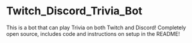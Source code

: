 # Twitch_Discord_Trivia_Bot
This is a bot that can play Trivia on both Twitch and Discord! Completely open source, includes code and instructions on setup in the README!
